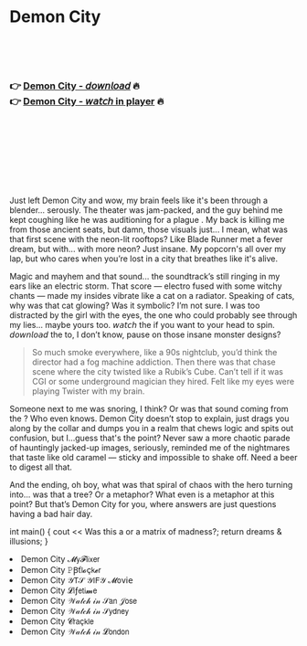 <h1>Demon City</h1>

<br><br><br>

<h3>👉 <a href="https://Marios-stopchesriaplat1975.github.io/rnzpjcctrx/">Demon City - 𝘥𝘰𝘸𝘯𝘭𝘰𝘢𝘥</a> 🔥<br>
👉 <a href="https://Marios-stopchesriaplat1975.github.io/rnzpjcctrx/">Demon City - 𝘸𝘢𝘵𝘤𝘩 in player</a> 🔥
</h3>



<br><br><br><br><br><br><br>


Just left Demon City and wow, my brain feels like it's been through a blender... serously. The theater was jam-packed, and the guy behind me kept coughing like he was auditioning for a plague  . My back is killing me from those ancient seats, but damn, those visuals just... I mean, what was that first scene with the neon-lit rooftops? Like Blade Runner met a fever dream, but with... with more neon? Just insane. My popcorn's all over my lap, but who cares when you’re lost in a city that breathes like it's alive.

Magic and mayhem and that sound... the soundtrack’s still ringing in my ears like an electric storm. That score — electro fused with some witchy chants — made my insides vibrate like a cat on a radiator. Speaking of cats, why was that cat glowing? Was it symbolic? I’m not sure. I was too distracted by the girl with the eyes, the one who could probably see through my lies... maybe yours too. 𝘸𝘢𝘵𝘤𝘩 the   if you want to your head to spin. 𝘥𝘰𝘸𝘯𝘭𝘰𝘢𝘥 the   to, I don’t know, pause on those insane monster designs?

> So much smoke everywhere, like a 90s nightclub, you’d think the director had a fog machine addiction. Then there was that chase scene where the city twisted like a Rubik’s Cube. Can’t tell if it was CGI or some underground magician they hired. Felt like my eyes were playing Twister with my brain.

Someone next to me was snoring, I think? Or was that sound coming from the  ? Who even knows. Demon City doesn’t stop to explain, just drags you along by the collar and dumps you in a realm that chews logic and spits out confusion, but I...guess that's the point? Never saw a more chaotic parade of hauntingly jacked-up images, seriously, reminded me of the nightmares that taste like old caramel — sticky and impossible to shake off. Need a beer to digest all that.

And the ending, oh boy, what was that spiral of chaos with the hero turning into... was that a tree? Or a metaphor? What even is a metaphor at this point? But that’s Demon City for you, where answers are just questions having a bad hair day.

int main() {
  cout << Was this a   or a matrix of madness?; 
  return dreams & illusions;
}

<li>Demon City 𝓜𝗒𝓕𝗅𝗂𝗑𝖾𝗋</li>
<li>Demon City 𝙿Ꞵť𝗅𝓸ç𝗄𝓮𝗋</li>
<li>Demon City 𝒴𝖳𝒮 𝒴𝖨𝖥𝒴 𝓜𝗈ν𝗂𝖾</li>
<li>Demon City 𝓛𝗂ƒ𝖾𝗍𝗂𝓶𝖾</li>
<li>Demon City 𝒲𝒶𝓉𝒸𝒽 𝒾𝓃 𝒮𝖺𝗇 𝒥𝗈𝗌𝖾</li>
<li>Demon City 𝒲𝒶𝓉𝒸𝒽 𝒾𝓃 𝒮𝗒𝖽𝗇𝖾𝗒</li>
<li>Demon City 𝓒𝗋𝖺ç𝗄𝗅𝖾</li>
<li>Demon City 𝒲𝒶𝓉𝒸𝒽 𝒾𝓃 𝓛𝗈𝗇𝖽𝗈𝗇</li>
